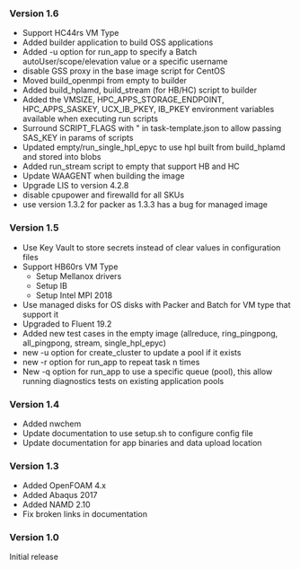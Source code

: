 ### Version 1.6
- Support HC44rs VM Type
- Added builder application to build OSS applications
- Added -u option for run_app to specify a Batch autoUser/scope/elevation value or a specific username
- disable GSS proxy in the base image script for CentOS
- Moved build_openmpi from empty to builder
- Added build_hplamd, build_stream (for HB/HC) script to builder
- Added the VMSIZE, HPC_APPS_STORAGE_ENDPOINT, HPC_APPS_SASKEY, UCX_IB_PKEY, IB_PKEY environment variables available when executing run scripts
- Surround SCRIPT_FLAGS with " in task-template.json to allow passing SAS_KEY in params of scripts
- Updated empty/run_single_hpl_epyc to use hpl built from build_hplamd and stored into blobs
- Added run_stream script to empty that support HB and HC
- Update WAAGENT when building the image
- Upgrade LIS to version 4.2.8
- disable cpupower and firewalld for all SKUs
- use version 1.3.2 for packer as 1.3.3 has a bug for managed image


### Version 1.5
- Use Key Vault to store secrets instead of clear values in configuration files
- Support HB60rs VM Type
  - Setup Mellanox drivers
  - Setup IB
  - Setup Intel MPI 2018
- Use managed disks for OS disks with Packer and Batch for VM type that support it
- Upgraded to Fluent 19.2
- Added new test cases in the empty image (allreduce, ring_pingpong, all_pingpong, stream, single_hpl_epyc)
- new -u option for create_cluster to update a pool if it exists
- new -r option for run_app to repeat task n times
- New -q option for run_app to use a specific queue (pool), this allow running diagnostics tests on existing application pools

### Version 1.4
- Added nwchem
- Update documentation to use setup.sh to configure config file
- Update documentation for app binaries and data upload location

### Version 1.3
- Added OpenFOAM 4.x
- Added Abaqus 2017
- Added NAMD 2.10
- Fix broken links in documentation

### Version 1.0
Initial release